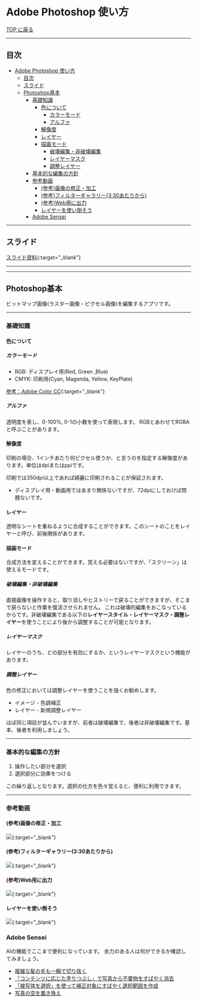 # Adobe Photoshop 使い方

[TOP に戻る](../../index.md)

---

## 目次

- [Adobe Photoshop 使い方](#adobe-photoshop-使い方)
  - [目次](#目次)
  - [スライド](#スライド)
  - [Photoshop基本](#photoshop基本)
    - [基礎知識](#基礎知識)
      - [色について](#色について)
        - [カラーモード](#カラーモード)
        - [アルファ](#アルファ)
      - [解像度](#解像度)
      - [レイヤー](#レイヤー)
      - [描画モード](#描画モード)
        - [破壊編集・非破壊編集](#破壊編集非破壊編集)
        - [レイヤーマスク](#レイヤーマスク)
        - [調整レイヤー](#調整レイヤー)
    - [基本的な編集の方針](#基本的な編集の方針)
    - [参考動画](#参考動画)
      - [(参考)画像の修正・加工](#参考画像の修正加工)
      - [(参考)フィルターギャラリー(3:30あたりから)](#参考フィルターギャラリー330あたりから)
      - [(参考)Web用に出力](#参考web用に出力)
      - [レイヤーを使い倒そう](#レイヤーを使い倒そう)
    - [Adobe Sensei](#adobe-sensei)

---

## スライド

[スライド資料](./AdobePhotoshop_slide.pdf){:target="_blank"}

---
---
## Photoshop基本
ビットマップ画像(ラスター画像・ピクセル画像)を編集するアプリです。

---

### 基礎知識
#### 色について
##### カラーモード
- RGB: ディスプレイ用(Red, Green ,Blue)
- CMYK: 印刷用(Cyan, Magenda, Yellow, KeyPlate)

[参考：Adobe Color CC](https://color.adobe.com/ja/){:target="_blank"}

##### アルファ
透明度を表し、0-100%, 0-1の小数を使って表現します。
RGBとあわせてRGBAと呼ぶことがあります。

#### 解像度
印刷の場合、1インチあたり何ピクセル使うか、と言うのを指定する解像度があります。単位はdpiまたはppiです。

印刷では350dpi以上であれば綺麗に印刷されることが保証されます。

- ディスプレイ用・動画用ではあまり関係ないですが、72dpiにしておけば問題ないです。

#### レイヤー
透明なシートを重ねるように合成することができます。このシートのことをレイヤーと呼び、前後関係があります。

#### 描画モード
合成方法を変えることができます。覚える必要はないですが、「スクリーン」は使えるモードです。

##### 破壊編集・非破壊編集
直接画像を操作すると、取り消しやヒストリーで戻ることができますが、そこまで戻らないと作業を復活させられません。
これは破壊的編集をおこなっているからです。非破壊編集である以下の**レイヤースタイル・レイヤーマスク・調整レイヤー**を使うことにより後から調整することが可能となります。

##### レイヤーマスク
レイヤーのうち、どの部分を有効にするか、というレイヤーマスクという機能があります。

##### 調整レイヤー
色の修正においては調整レイヤーを使うことを強くお勧めします。
- イメージ - 色調補正
- レイヤー - 新規調整レイヤー 

ほぼ同じ項目が並んでいますが、前者は破壊編集で、後者は非破壊編集です。基本、後者を利用しましょう。

---
### 基本的な編集の方針
  1. 操作したい部分を選択
  2. 選択部分に効果をつける

この繰り返しとなります。選択の仕方を色々覚えると、便利に利用できます。

---
### 参考動画
#### (参考)画像の修正・加工
[![](https://img.youtube.com/vi/BQm5IScf_nA/0.jpg)](https://www.youtube.com/watch?v=BQm5IScf_nA){:target="_blank"}

#### (参考)フィルターギャラリー(3:30あたりから)
[![](https://img.youtube.com/vi/Ryr8RxNGizw/0.jpg)](https://www.youtube.com/watch?v=Ryr8RxNGizw){:target="_blank"}

#### (参考)Web用に出力
[![](https://img.youtube.com/vi/SaBsZTTZSQM/0.jpg)](https://www.youtube.com/watch?v=SaBsZTTZSQM){:target="_blank"}

#### レイヤーを使い倒そう
[![](https://img.youtube.com/vi/NUzHjXtVIUk/0.jpg)](https://www.youtube.com/watch?v=NUzHjXtVIUk){:target="_blank"}


### Adobe Sensei
AIの機能でここまで便利になっています。
余力のある人は何ができるか確認してみましょう。
- [複雑な髪の⽑も⼀瞬で切り抜く](https://helpx.adobe.com/jp/photoshop/how-to/jp-auto-select.html)
- [「コンテンツに応じた塗りつぶし」で写真から不要物をすばやく消去](https://helpx.adobe.com/jp/photoshop/how-to/arima-content-aware-fill.html)
- [「被写体を選択」を使って補正対象にすばやく選択範囲を作成](https://helpx.adobe.com/jp/photoshop/how-to/kakita-select-subject.html)
- [写真の空を置き換え](https://helpx.adobe.com/jp/photoshop/using/replace-sky.html)


